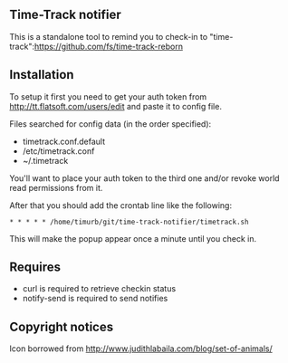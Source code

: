 Time-Track notifier
-------------------

This is a standalone tool to remind you to check-in to "time-track":https://github.com/fs/time-track-reborn

Installation
------------

To setup it first you need to get your auth token from http://tt.flatsoft.com/users/edit
and paste it to config file.

Files searched for config data (in the order specified):
* timetrack.conf.default
* /etc/timetrack.conf
* ~/.timetrack

You'll want to place your auth token to the third one and/or revoke world read permissions from it.

After that you should add the crontab line like the following:

    * * * * * /home/timurb/git/time-track-notifier/timetrack.sh

This will make the popup appear once a minute until you check in.

Requires
--------

* curl is required to retrieve checkin status
* notify-send is required to send notifies

Copyright notices
-----------------

Icon borrowed from http://www.judithlabaila.com/blog/set-of-animals/
